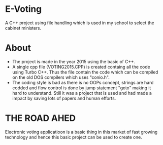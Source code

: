 # E-Voting
A C++ project using file handling which is used in my school to select the cabinet ministers.

# About
* The project is made in the year 2015 using the basic of C++. 
* A single cpp file (VOTING2015.CPP) is created containg all the code using Turbo C++. Thus the file contain the code which can be compiled on the old DOS compilers which uses "conio.h".
* The coding style is bad as there is no OOPs concept, strings are hard codded and flow control is done by jump statement "goto" making it hard to understand. Still it was a project that is used and had made a impact by saving lots of papers and human efforts.

# THE ROAD AHED
Electronic voting applicatioon is a basic thing in this market of fast growing technology and hence this basic project can be used to create one.
